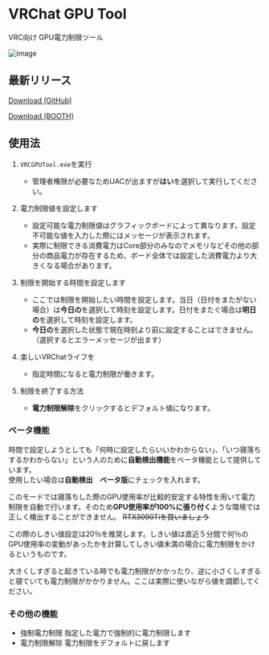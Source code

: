 # VRChat GPU Tool

VRC向け GPU電力制限ツール

![image](https://user-images.githubusercontent.com/66125537/178137285-88db6346-9aec-4277-a272-c4045582459b.png)

## 最新リリース

[Download (GitHub)](https://github.com/njm2360/VRChatGPUTool/releases/latest)

[Download (BOOTH)](https://njm2360.booth.pm/items/3992036)


## 使用法

1. `VRCGPUTool.exe`を実行
   + 管理者権限が必要なためUACが出ますが**はい**を選択して実行してください。
  
1. 電力制限値を設定します
   + 設定可能な電力制限値はグラフィックボードによって異なります。設定不可能な値を入力した際にはメッセージが表示されます。
   + 実際に制限できる消費電力はCore部分のみなのでメモリなどその他の部分の商品電力が存在するため、ボード全体では設定した消費電力より大きくなる場合があります。

1. 制限を開始する時間を設定します
   + ここでは制限を開始したい時間を設定します。当日（日付をまたがない場合）は**今日の**を選択して時刻を設定します。日付をまたぐ場合は**明日の**を選択して時刻を設定します。
   + **今日の**を選択した状態で現在時刻より前に設定することはできません。（選択するとエラーメッセージが出ます）

1. 楽しいVRChatライフを
   + 指定時間になると電力制限が働きます。
  
1. 制限を終了する方法
   + **電力制限解除**をクリックするとデフォルト値になります。

### ベータ機能

時間で設定しようとしても「何時に設定したらいいかわからない」、「いつ寝落ちするかわからない」という人のために**自動検出機能**をベータ機能として提供しています。  
使用したい場合は**自動検出　ベータ版**にチェックを入れます。  

このモードでは寝落ちした際のGPU使用率が比較的安定する特性を用いて電力制限を自動で行います。そのため**GPU使用率が100%に張り付く**ような環境では正しく検出することができません。
~~RTX3090Tiを買いましょう~~　　

この際のしきい値設定は20％を推奨します。しきい値は直近５分間で何％のGPU使用率の変動があったかを計算してしきい値未満の場合に電力制限をかけるというものです。  

大きくしすぎると起きている時でも電力制限がかかったり、逆に小さくしすぎると寝ていても電力制限がかかりません。ここは実際に使いながら値を調節してください。

### その他の機能

+ 強制電力制限
  指定した電力で強制的に電力制限します
+ 電力制限解除
  電力制限をデフォルトに戻します